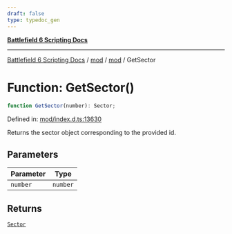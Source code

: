 ```yaml
---
draft: false
type: typedoc_gen
---
```


[**Battlefield 6 Scripting Docs**](../../../_index.md)

***

[Battlefield 6 Scripting Docs](../../../_index.md) / [mod](../../_index.md) / [mod](../_index.md) / GetSector

# Function: GetSector()

```ts
function GetSector(number): Sector;
```

Defined in: [mod/index.d.ts:13630](https://github.com/battlefield-portal-community/portal-docs/blob/6d87e21c5922a3efb03c634dbe98e5fe6e797672/generators/santiago/mod/index.d.ts#L13630)

Returns the sector object corresponding to the provided id.

## Parameters

| Parameter | Type |
| ------ | ------ |
| `number` | `number` |

## Returns

[`Sector`](../Sector/_index.md)
